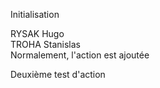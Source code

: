 Initialisation

RYSAK Hugo  
TROHA Stanislas  
Normalement, l'action est ajoutée  

Deuxième test d'action

